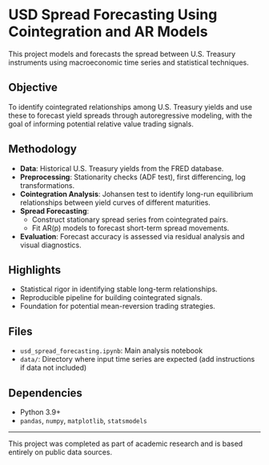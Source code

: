 # USD Spread Forecasting Using Cointegration and AR Models

This project models and forecasts the spread between U.S. Treasury instruments using macroeconomic time series and statistical techniques.

## Objective
To identify cointegrated relationships among U.S. Treasury yields and use these to forecast yield spreads through autoregressive modeling, with the goal of informing potential relative value trading signals.

## Methodology
- **Data**: Historical U.S. Treasury yields from the FRED database.
- **Preprocessing**: Stationarity checks (ADF test), first differencing, log transformations.
- **Cointegration Analysis**: Johansen test to identify long-run equilibrium relationships between yield curves of different maturities.
- **Spread Forecasting**:
  - Construct stationary spread series from cointegrated pairs.
  - Fit AR(p) models to forecast short-term spread movements.
- **Evaluation**: Forecast accuracy is assessed via residual analysis and visual diagnostics.

## Highlights
- Statistical rigor in identifying stable long-term relationships.
- Reproducible pipeline for building cointegrated signals.
- Foundation for potential mean-reversion trading strategies.

## Files
- `usd_spread_forecasting.ipynb`: Main analysis notebook
- `data/`: Directory where input time series are expected (add instructions if data not included)

## Dependencies
- Python 3.9+
- `pandas`, `numpy`, `matplotlib`, `statsmodels`

---

This project was completed as part of academic research and is based entirely on public data sources.
